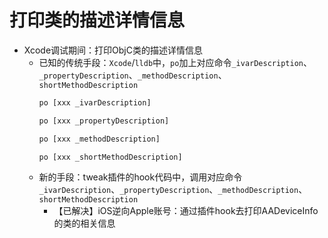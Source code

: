 # 打印类的描述详情信息

* Xcode调试期间：打印ObjC类的描述详情信息
  * 已知的传统手段：`Xcode`/`lldb`中，`po`加上对应命令`_ivarDescription`、`_propertyDescription`、`_methodDescription`、`shortMethodDescription`
    ```bash
    po [xxx _ivarDescription]
    ```
    ```bash
    po [xxx _propertyDescription]
    ```
    ```bash
    po [xxx _methodDescription]
    ```
    ```bash
    po [xxx _shortMethodDescription]
    ```
  * 新的手段：tweak插件的hook代码中，调用对应命令 `_ivarDescription`、`_propertyDescription`、`_methodDescription`、`shortMethodDescription`
    * 【已解决】iOS逆向Apple账号：通过插件hook去打印AADeviceInfo的类的相关信息
